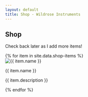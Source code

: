 ```yaml
---
layout: default
title: Shop - Wildrose Instruments
---
```


## Shop

Check back later as I add more items!

<div class="shop-items">
    {% for item in site.data.shop-items %}
    <div class="shop-item">
        <img alt="{{ item.name }}" src="{{ item.image }}"/>
        <p class="item-name">{{ item.name }}</p>
        <p class="item-desc">{{ item.description }}</p>
    </div>
    {% endfor %}
</div>